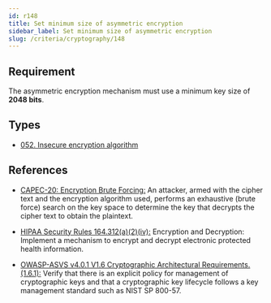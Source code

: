 ```yaml
---
id: r148
title: Set minimum size of asymmetric encryption
sidebar_label: Set minimum size of asymmetric encryption
slug: /criteria/cryptography/148
---
```


## Requirement

The asymmetric encryption mechanism
must use a minimum key size of **2048 bits**.

## Types

- [052. Insecure encryption algorithm](/types/052)

## References

- [CAPEC-20: Encryption Brute Forcing:](https://capec.mitre.org/data/definitions/20.html)
An attacker, armed with the cipher text and the encryption algorithm used,
performs an exhaustive (brute force) search on the key space
to determine the key that decrypts the cipher text to obtain the plaintext.

- [HIPAA Security Rules 164.312(a)(2)(iv):](https://www.law.cornell.edu/cfr/text/45/164.312)
Encryption and Decryption:
Implement a mechanism to encrypt
and decrypt electronic protected health information.

- [OWASP-ASVS v4.0.1 V1.6 Cryptographic Architectural Requirements.(1.6.1):](https://www.law.cornell.edu/cfr/text/45/164.312)
Verify that there is an explicit policy for management of cryptographic keys
and that a cryptographic key lifecycle follows a key management standard
such as NIST SP 800-57.
